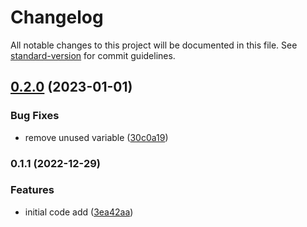 # Changelog

All notable changes to this project will be documented in this file. See [standard-version](https://github.com/conventional-changelog/standard-version) for commit guidelines.

## [0.2.0](https://github.com/JerryCauser/e-socket-udp/compare/v0.1.1...v0.2.0) (2023-01-01)


### Bug Fixes

* remove unused variable ([30c0a19](https://github.com/JerryCauser/e-socket-udp/commit/30c0a1926755c337f13d5bfcb14cc445a26cd147))

### 0.1.1 (2022-12-29)


### Features

* initial code add ([3ea42aa](https://github.com/JerryCauser/e-socket-udp/commit/3ea42aa54546f260bdde6eca1718bccd4bf063da))
